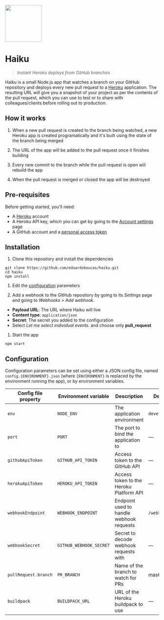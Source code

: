 <img src="https://cloud.githubusercontent.com/assets/4162329/23179689/ad201094-f866-11e6-9682-f2401f70f05f.png" width="120">

# Haiku

> *Instant Heroku deploys from GitHub branches*

Haiku is a small Node.js app that watches a branch on your GitHub repository and deploys every new pull request to a [Heroku](https://heroku.com) application. The resulting URL will give you a snapshot of your project as per the contents of the pull request, which you can use to test or to share with colleagues/clients before rolling out to production.

## How it works

1. When a new pull request is created to the branch being watched, a new Heroku app is created programatically and it's built using the state of the branch being merged

1. The URL of the app will be added to the pull request once it finishes building

1. Every new commit to the branch while the pull request is open will rebuild the app

1. When the pull request is merged or closed the app will be destroyed

## Pre-requisites

Before getting started, you'll need:

- A [Heroku](https://www.heroku.com) account
- A Heroku API key, which you can get by going to the [Account settings](https://dashboard.heroku.com/account) page
- A GitHub account and a [personal access token](https://help.github.com/articles/creating-an-access-token-for-command-line-use/)

## Installation

1. Clone this repository and install the dependencies

  ```
  git clone https://github.com/eduardoboucas/haiku.git
  cd haiku
  npm install
  ```

1. Edit the [configuration](#configuration) parameters

1. Add a webhook to the GitHub repository by going to its *Settings* page and going to *Webhooks* > *Add webhook*.
  - **Payload URL**: The URL where Haiku will live
  - **Content type**: `application/json`
  - **Secret**: The secret you added to the configuration
  - Select *Let me select individual events.* and choose only **pull_request**
  
1. Start the app

  ```
  npm start
  ```
  
## Configuration

Configuration parameters can be set using either a JSON config file, named `config.{ENVIRONMENT}.json` (where `{ENVIRONMENT}` is replaced by the environment running the app), or by environment variables.


| Config file property | Environment variable    | Description                              | Default       |
|----------------------|-------------------------|------------------------------------------|---------------|
| `env`                | `NODE_ENV`              | The application environment              | `development` |
| `port`               | `PORT`                  | The port to bind the application to      | —             |
| `githubApiToken`     | `GITHUB_API_TOKEN`      | Access token to the GitHub API           | —             |
| `herokuApiToken`     | `HEROKU_API_TOKEN`      | Access token to the Heroku Platform API  | —             |
| `webhookEndpoint`    | `WEBHOOK_ENDPOINT`      | Endpoint used to handle webhook requests | `/webhook`    |
| `webhookSecret`      | `GITHUB_WEBHOOK_SECRET` | Secret to decode webhook requests with   | —             |
| `pullRequest.branch` | `PR_BRANCH`             | Name of the branch to watch for PRs      | master        |
| `buildpack`          | `BUILDPACK_URL`         | URL of the Heroku buildpack to use       | —             |
  ```
